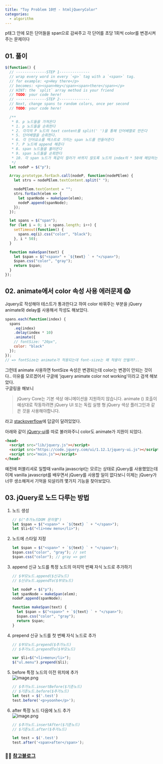```yaml
---
title: "Toy Problem 10번 - htmljQueryColor"
categories:
  - algorithm
---
```


p태그 안에 모든 단어들을 span으로 감싸주고 각 단어를 초당 1회씩 color를 변경시켜주는 문제이다

## 01. 풀이

```js
$(function() {
  // --------------STEP 1--------------
  // wrap every word in every `<p>` tag with a `<span>` tag.
  // for example: <p>Hey there</p>
  // becomes: <p><span>Hey</span><span>there</span></p>
  // HINT: the `split` array method is your friend
  // TODO: your code here!
  // --------------STEP 2--------------
  // Next, change spans to random colors, once per second
  // TODO: your code here!

  /**
   * 0. p 노드들을 가져온다
   * 1. p 노드들을 순회한다
   * 2. 각각의 P 노드의 text content를 split(' ')을 통해 단어배열로 만든다
   * 5. 단어배열을 순회한다.
   * 6. 각 단어요소를 텍스트로 가지는 span 노드를 만들어준다
   * 7. P 노드에 append 해준다 
   * 8. span 노드들을 불러온다
   * 9. span 노드들을 순회한다
   * 10. 각 span 노드가 똑같이 컬러가 바뀌지 않도록 노드의 index의 * 50에 해당하는 시간 뒤에 실행되도록 해준다
   */
  let nodeP = $("p");

  Array.prototype.forEach.call(nodeP, function(nodePElem) {
    let strs = nodePElem.textContent.split(" ");

    nodePElem.textContent = "";
    strs.forEach(elem => {
      let spanNode = makeSpan(elem);
      nodeP.append(spanNode);
    });
  });

  let spans = $("span");
  for (let i = 0; i < spans.length; i++) {
    setTimeout(function() {
      spans.eq(i).css("color", "black");
    }, i * 50);
  }

  function makeSpan(text) {
    let $span = $("<span>" + `${text} ` + "</span>");
    $span.css("color", "gray");
    return $span;
  }
});
```
## 02. animate에서 color 속성 사용 에러문제 😱

Jquery로 작성해야 테스트가 통과한다고 하여 color 바꿔주는 부분을 jQuery animate와 delay를 사용해서 작성도 해보았다.

```js
spans.each(function(index) {
  spans
    .eq(index)
    .delay(index * 10)
    .animate({
    // fontSize: "20px",
    color: "black"
  });
});
// => fontSize는 animate가 적용되는데 font-size는 왜 적용이 안될까?..
```
그런데 animate 사용하면 fontSize 속성은 변경되는데 color는 변경이 안되는 것이다.. 이유를 모르겠어서 구글에 'jquery animate color not working'이라고 검색 해보았다.  
구글링을 해보니 
> jQuery Core는 기본 색상 애니메이션을 지원하지 않습니다. animate () 호출이 예상대로 작동하려면 jQuery UI 또는 독립 실행 형 jQuery 색상 플러그인과 같은 것을 사용해야합니다.

라고 [stackoverflow](https://stackoverflow.com/questions/13461984/jquery-animate-not-working-with-colors)에 답글이 달려있었다.  

아래와 같이 [jQuery-ui](https://jqueryui.com/animate/)를 따로 불러와주니 color도 animate가 지원이 되었다.

```html
<head>
  <script src="lib/jquery.js"></script>
  <script src="https://code.jquery.com/ui/1.12.1/jquery-ui.js"></script> <!-- 추가 -->
  <script src="main.js"></script>
</head>
```

예전에 퍼블리셔로 일할때 vanilla javascript는 모르는 상태로 jQuery를 사용했었는데 이제 vanilla javascript를 배우면서 jQuery를 사용할 일이 없다보니 이제는 jQuery가 너무 생소해져서 기억을 되살리려 몇가지 기능을 찾아보았다.

## 03. jQuery로 노드 다루는 방법
1. 노드 생성

	```js
    // $("추가노드DOM 문자열")
    let $span = $("<span>" + `${text} ` + "</span>");
	let $li=$("<li>new menu</li>");
	```
    
2. 노드에 스타일 지정

	```js
	let $span = $("<span>" + `${text} ` + "</span>");
    $span.css("color", "gray"); // set
    $span.css("color"); // gray => get
	```
    
3. append
	신규 노드를 특정 노드의 마지막 번째 자식 노드로 추가하기
    
	```js
	// $부모노드.append($신규노드)
	// $신규노드.appendTo($부모노드)

	let nodeP = $("p");
	let spanNode = makeSpan(elem);
    nodeP.append(spanNode);
 
	function makeSpan(text) {
      let $span = $("<span>" + `${text} ` + "</span>");
      $span.css("color", "gray");
      return $span;
    }
	```
    
4. prepend
	신규 노드를 첫 번째 자식 노드로 추가

    ```js
	// $부모노드.prepend($추가노드)
    // $추가노드.prependTo($부모노드)

	var $li=$("<li>menu</li>");            
    $("ul.menu").prepend($li);
    ```

5. before
	특정 노드의 이전 위치에 추가   
	![image.png](https://images.velog.io/post-images/yhe228/58cb4c40-36aa-11ea-8479-9936b949728a/image.png)
    
    ```js
	// $추가노드.insertBefore($기준노드)
    // $기준노드.before($추가노드)
	let test = $('.test')
	test.before('<p>yoonhe</p>');
	```

5. after
	특정 노드 다음에 노드 추가  
	![image.png](https://images.velog.io/post-images/yhe228/2163fd50-36ab-11ea-b628-a7fbcba27138/image.png)

    ```js
	// $추가노드.insertAfter($기준노드)
	// $기준노드.after($추가노드)

	let test = $('.test')
	test.after('<span>after</span>');
	```
    
    
 ### 🧚‍♀️ [참고블로그](https://m.blog.naver.com/PostView.nhn?blogId=kimnx9006&logNo=220587687239&proxyReferer=https%3A%2F%2Fwww.google.com%2F)
